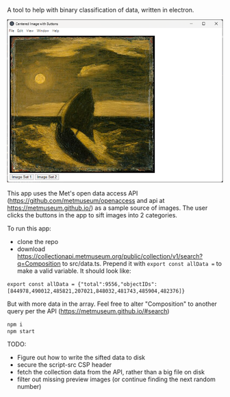 A tool to help with binary classification of data, written in electron.

![UI sample](./doc/images/ui-sample.png)

This app uses the Met's open data access API (https://github.com/metmuseum/openaccess and api at https://metmuseum.github.io/) as a sample source of images.  The user clicks the buttons in the app to sift images into 2 categories. 

To run this app:
* clone the repo
* download https://collectionapi.metmuseum.org/public/collection/v1/search?q=Composition to src/data.ts. Prepend it with ```export const allData =``` to make a valid variable.  It should look like:

```
export const allData = {"total":9556,"objectIDs":[844978,490012,485821,207021,848032,481743,485904,482376]}
```

But with more data in the array.  Feel free to alter "Composition" to another query per the API (https://metmuseum.github.io/#search)

```
npm i
npm start
```

TODO:
* Figure out how to write the sifted data to disk
* secure the script-src CSP header
* fetch the collection data from the API, rather than a big file on disk
* filter out missing preview images (or continue finding the next random number)